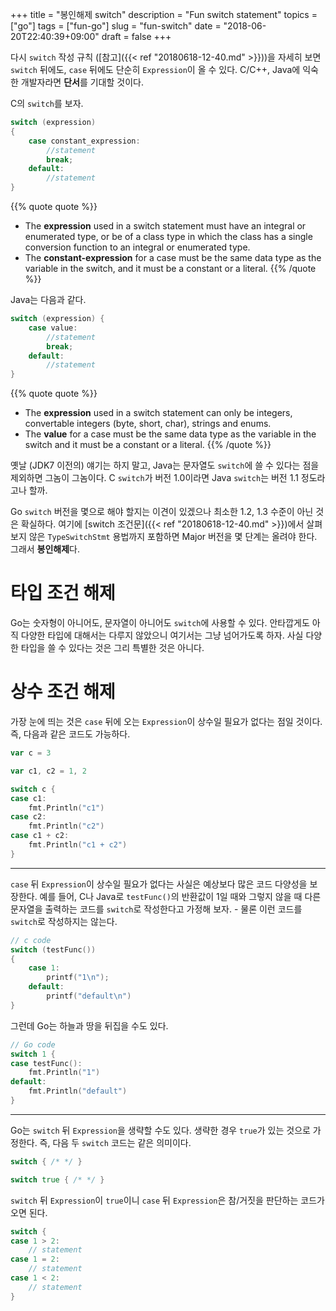 +++
title = "봉인해제 switch"
description = "Fun switch statement"
topics = ["go"]
tags = ["fun-go"]
slug = "fun-switch"
date = "2018-06-20T22:40:39+09:00"
draft = false
+++

다시 `switch` 작성 규칙 ([참고]({{< ref "20180618-12-40.md" >}}))을 자세히 보면 `switch` 뒤에도, `case` 뒤에도 단순히 `Expression`이 올 수 있다. C/C++, Java에 익숙한 개발자라면 **단서**를 기대할 것이다. 

C의 `switch`를 보자.

```c
switch (expression)
{
	case constant_expression:
        //statement
        break;
    default:
        //statement
}
```

{{% quote quote %}}
- The **expression** used in a switch statement must have an integral or enumerated type, or be of a class type in which the class has a single conversion function to an integral or enumerated type.
- The **constant-expression** for a case must be the same data type as the variable in the switch, and it must be a constant or a literal.
{{% /quote %}}

Java는 다음과 같다.

```java
switch (expression) {
    case value:
        //statement
        break;
    default:
        //statement
}
```

{{% quote quote %}}
- The **expression** used in a switch statement can only be integers, convertable integers (byte, short, char), strings and enums.
- The **value** for a case must be the same data type as the variable in the switch and it must be a constant or a literal.
{{% /quote %}}

옛날 (JDK7 이전의) 얘기는 하지 말고, Java는 문자열도 `switch`에 쓸 수 있다는 점을 제외하면 그놈이 그놈이다. C `switch`가 버전 1.0이라면 Java `switch`는 버전 1.1 정도라고나 할까.

Go `switch` 버전을 몇으로 해야 할지는 이견이 있겠으나 최소한 1.2, 1.3 수준이 아닌 것은 확실하다. 여기에 [switch 조건문]({{< ref "20180618-12-40.md" >}})에서 살펴보지 않은 `TypeSwitchStmt` 용법까지 포함하면 Major 버전을 몇 단계는 올려야 한다. 그래서 **봉인해제**다.

# 타입 조건 해제

Go는 숫자형이 아니어도, 문자열이 아니어도 `switch`에 사용할 수 있다. 안타깝게도 아직 다양한 타입에 대해서는 다루지 않았으니 여기서는 그냥 넘어가도록 하자. 사실 다양한 타입을 쓸 수 있다는 것은 그리 특별한 것은 아니다.

# 상수 조건 해제

가장 눈에 띄는 것은 `case` 뒤에 오는 `Expression`이 상수일 필요가 없다는 점일 것이다. 즉, 다음과 같은 코드도 가능하다.

```go
var c = 3

var c1, c2 = 1, 2

switch c {
case c1:
    fmt.Println("c1")
case c2:
    fmt.Println("c2")
case c1 + c2:
    fmt.Println("c1 + c2")
}
```

---

`case` 뒤 `Expression`이 상수일 필요가 없다는 사실은 예상보다 많은 코드 다양성을 보장한다. 예를 들어, C나 Java로 `testFunc()`의 반환값이 1일 때와 그렇지 않을 때 다른 문자열을 출력하는 코드를 `switch`로 작성한다고 가정해 보자. - 물론 이런 코드를 `switch`로 작성하지는 않는다.

```c
// c code
switch (testFunc())
{
    case 1:
        printf("1\n");
    default:
        printf("default\n")
}
```

그런데 Go는 하늘과 땅을 뒤집을 수도 있다.

```go
// Go code
switch 1 {
case testFunc():
    fmt.Println("1")
default:
    fmt.Println("default")
}
```

---

Go는 `switch` 뒤 `Expression`을 생략할 수도 있다. 생략한 경우 `true`가 있는 것으로 가정한다. 즉, 다음 두 `switch` 코드는 같은 의미이다.

```go
switch { /* */ }

switch true { /* */ }
```

`switch` 뒤 `Expression`이 `true`이니 `case` 뒤 `Expression`은 참/거짓을 판단하는 코드가 오면 된다.

```go
switch {
case 1 > 2:
	// statement    
case 1 = 2:
    // statement
case 1 < 2:
    // statement
}
```


